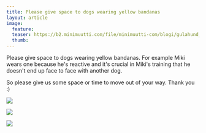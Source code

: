 ```yaml
---
title: Please give space to dogs wearing yellow bandanas
layout: article
image:
  feature:
  teaser: https://b2.minimuutti.com/file/minimuutti-com/blogi/gulahund_-245px.jpg
  thumb:
---
```


Please give space to dogs wearing yellow bandanas. For example Miki wears one because he's reactive and it's crucial in Miki's training that he doesn't end up face to face with another dog.

So please give us some space or time to move out of your way. Thank you :)

![](https://b2.minimuutti.com/file/minimuutti-com/blogi/gulahund-poster-en.JPG.jpg)

![](https://b2.minimuutti.com/file/minimuutti-com/blogi/gulahund_poster_englishP-500px.jpg)

![](https://b2.minimuutti.com/file/minimuutti-com/blogi/B70lVfDIUAI3lGs.jpg)
